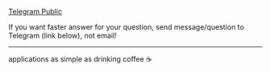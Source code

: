 [Telegram Public]()

If you want faster answer for your question, send message/question to Telegram (link below), not email!

---

applications as simple as drinking coffee ☕
